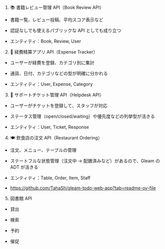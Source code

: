 1. 📚 書籍レビュー管理 API（Book Review API）

- 書籍一覧、レビュー投稿、平均スコア表示など

- 認証なしでも使えるパブリックな API としても成り立つ

- エンティティ：Book, Review, User

2. 🧾 経費精算アプリ API（Expense Tracker）

- ユーザーが経費を登録、カテゴリ別に集計

- 通貨、日付、カテゴリなどの型が明確に分かれる

- エンティティ：User, Expense, Category

3. 🎫 サポートチケット管理 API（Helpdesk API）

- ユーザーがチケットを登録して、スタッフが対応

- ステータス管理（open/closed/waiting）や優先度などの列挙型が活きる

- エンティティ：User, Ticket, Response

4. 🍽 飲食店の注文 API（Restaurant Ordering）

- 注文、メニュー、テーブルの管理

- ステートフルな状態管理（注文中 → 配膳済みなど）があるので、Gleam の ADT が活きる

- エンティティ：Table, Order, Item, Staff

- <https://github.com/TahaSh/gleam-todo-web-app?tab=readme-ov-file>

5. 図書館 API

- 貸出

- 検索

- 予約

- 催促
